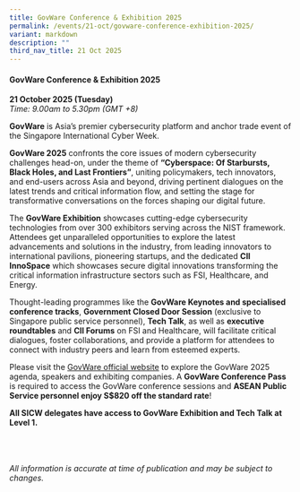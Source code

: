 ```yaml
---
title: GovWare Conference & Exhibition 2025
permalink: /events/21-oct/govware-conference-exhibition-2025/
variant: markdown
description: ""
third_nav_title: 21 Oct 2025
---
```

#### **GovWare Conference &amp; Exhibition 2025**

**21 October 2025 (Tuesday)**  
*Time: 9.00am to 5.30pm (GMT +8)*

**GovWare** is Asia’s premier cybersecurity platform and anchor trade event of the Singapore International Cyber Week. 

**GovWare 2025** confronts the core issues of modern cybersecurity challenges head-on, under the theme of **“Cyberspace: Of Starbursts, Black Holes, and Last Frontiers”**, uniting policymakers, tech innovators, and end-users across Asia and beyond, driving pertinent dialogues on the latest trends and critical information flow, and setting the stage for transformative conversations on the forces shaping our digital future. 

The **GovWare Exhibition** showcases cutting-edge cybersecurity technologies from over 300 exhibitors serving across the NIST framework. Attendees get unparalleled opportunities to explore the latest advancements and solutions in the industry, from leading innovators to international pavilions, pioneering startups, and the dedicated **CII InnoSpace** which showcases secure digital innovations transforming the critical information infrastructure sectors such as FSI, Healthcare, and Energy.

Thought-leading programmes like the **GovWare Keynotes and specialised conference tracks**, **Government Closed Door Session** (exclusive to Singapore public service personnel), **Tech Talk**, as well as **executive roundtables** and **CII Forums** on FSI and Healthcare, will facilitate critical dialogues, foster collaborations, and provide a platform for attendees to connect with industry peers and learn from esteemed experts. 

Please visit the <a href="https://www.govware.sg/govware/2025/event-info" target="blank">GovWare official website</a> to explore the GovWare 2025 agenda, speakers and exhibiting companies. A **GovWare Conference Pass** is required to access the GovWare conference sessions and **ASEAN Public Service personnel enjoy S$820 off the standard rate**!

**All SICW delegates have access to GovWare Exhibition and Tech Talk at Level 1.**

<br><br><br>
*All information is accurate at time of publication and may be subject to changes.*